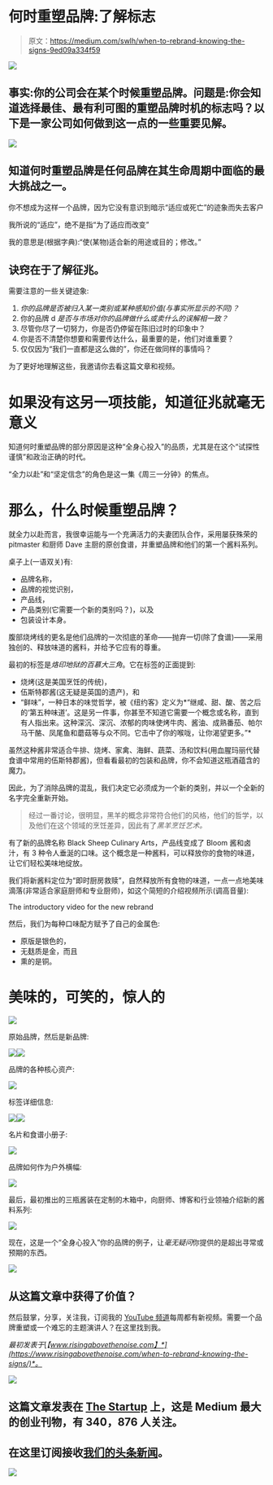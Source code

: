 # 何时重塑品牌:了解标志

> 原文：<https://medium.com/swlh/when-to-rebrand-knowing-the-signs-9ed09a334f59>

![](img/a300234e4323b8d665ce1c260295e758.png)

## 事实:你的公司会在某个时候重塑品牌。问题是:你会知道选择最佳、最有利可图的重塑品牌时机的标志吗？以下是一家公司如何做到这一点的一些重要见解。

![](img/08a639b90a23f7f97ca016042f3511b3.png)

## 知道何时重塑品牌是任何品牌在其生命周期中面临的最大挑战之一。

你不想成为这样一个品牌，因为它没有意识到暗示“适应或死亡”的迹象而失去客户

我所说的“适应”，绝不是指“为了适应而改变”

我的意思是(根据字典):“使(某物)适合新的用途或目的；修改。”

## 诀窍在于了解征兆。

需要注意的一些关键迹象:

1.  *你的品牌是否被归入某一类别或某种感知价值(与事实所显示的不同)？*
2.  你的品牌 d *是否与市场对你的品牌做什么或卖什么的误解相一致？*
3.  尽管你尽了一切努力，你是否仍停留在陈旧过时的印象中？
4.  你是否不清楚你想要和需要传达什么，最重要的是，他们对谁重要？
5.  仅仅因为“我们一直都是这么做的”，你还在做同样的事情吗？

为了更好地理解这些，我邀请你去看这篇文章和视频。

# 如果没有这另一项技能，知道征兆就毫无意义

知道何时重塑品牌的部分原因是这种“全身心投入”的品质，尤其是在这个“试探性谨慎”和政治正确的时代。

“全力以赴”和“坚定信念”的角色是这一集《周三一分钟》的焦点。

# 那么，什么时候重塑品牌？

就全力以赴而言，我很幸运能与一个充满活力的夫妻团队合作，采用屡获殊荣的 pitmaster 和厨师 Dave 主厨的原创食谱，并重塑品牌和他们的第一个酱料系列。

桌子上(一语双关)有:

*   品牌名称，
*   品牌的视觉识别，
*   产品线，
*   产品类别(它需要一个新的类别吗？)，以及
*   包装设计本身。

腹部烧烤线的更名是他们品牌的一次彻底的革命——抛弃一切(除了食谱)——采用独创的、释放味道的酱料，并给予它应有的尊重。

最初的标签是*烙印地狱的百慕大三角*。它在标签的正面提到:

*   烧烤(这是美国烹饪的传统)，
*   伍斯特郡酱(这无疑是英国的遗产)，和
*   “鲜味”，一种日本的味觉哲学，被《纽约客》定义为*“继咸、甜、酸、苦之后的‘第五种味道’。这是另一件事，你甚至不知道它需要一个概念或名称，直到有人指出来。这种深沉、深沉、浓郁的肉味使烤牛肉、酱油、成熟番茄、帕尔马干酪、凤尾鱼和蘑菇等与众不同。它击中了你的喉咙，让你渴望更多。”*

虽然这种酱非常适合牛排、烧烤、家禽、海鲜、蔬菜、汤和饮料(用血腥玛丽代替食谱中常用的伍斯特郡酱)，但看看最初的包装和品牌，你不会知道这瓶酒蕴含的魔力。

因此，为了消除品牌的混乱，我们决定它必须成为一个新的类别，并以一个全新的名字完全重新开始。

> 经过一番讨论，很明显，黑羊的概念非常符合他们的风格，他们的哲学，以及他们在这个领域的烹饪差异，因此有了*黑羊烹饪艺术。*

有了新的品牌名称 Black Sheep Culinary Arts，产品线变成了 Bloom 酱和卤汁，有 3 种令人垂涎的口味。这个概念是一种酱料，可以释放你的食物的味道，让它们轻松美味地绽放。

我们将新酱料定位为“即时厨房救赎”，自然释放所有食物的味道，一点一点地美味滴落(非常适合家庭厨师和专业厨师)，如这个简短的介绍视频所示(调高音量):

The introductory video for the new rebrand

然后，我们为每种口味配方赋予了自己的金属色:

*   原版是银色的，
*   无麸质是金，而且
*   熏的是铜。

# 美味的，可笑的，惊人的

![](img/7c64ac3262af7192ff1e693263cce23d.png)

原始品牌，然后是新品牌:

![](img/38f1687fe65ea67e688fefce15ed9c7a.png)![](img/31bf1b6e2fb4c65d47b6f47fdb8346de.png)

品牌的各种核心资产:

![](img/4ebe4f0d5e2cfbc13810464e52c89960.png)

标签详细信息:

![](img/b9a79fc49d47ec441a87fa7d18479555.png)![](img/f19269b76ba4da851b7da6581d269ee6.png)

名片和食谱小册子:

![](img/d3b02b93bbcb4eb7025613f0e0fabe84.png)

品牌如何作为户外横幅:

![](img/13093b2c86e3b9b5dd04e7d3d4573e82.png)

最后，最初推出的三瓶酱装在定制的木箱中，向厨师、博客和行业领袖介绍新的酱料系列:

![](img/d885dc40ecf9aae72dd3540f952a21ea.png)

现在，这是一个“全身心投入”你的品牌的例子，让*毫无疑问*你提供的是超出寻常或预期的东西。

![](img/2a2c2c16933729c1bbc8790acda06665.png)

## 从这篇文章中获得了价值？
然后鼓掌，分享，关注我，订阅我的 [YouTube 频道](https://www.youtube.com/user/headmusik)每周都有新视频。需要一个品牌重塑或一个难忘的主题演讲人？在这里找到我。

*最初发表于*[*【www.risingabovethenoise.com】*](https://www.risingabovethenoise.com/when-to-rebrand-knowing-the-signs/)*。*

[![](img/308a8d84fb9b2fab43d66c117fcc4bb4.png)](https://medium.com/swlh)

## 这篇文章发表在 [The Startup](https://medium.com/swlh) 上，这是 Medium 最大的创业刊物，有 340，876 人关注。

## 在这里订阅接收[我们的头条新闻](http://growthsupply.com/the-startup-newsletter/)。

[![](img/b0164736ea17a63403e660de5dedf91a.png)](https://medium.com/swlh)